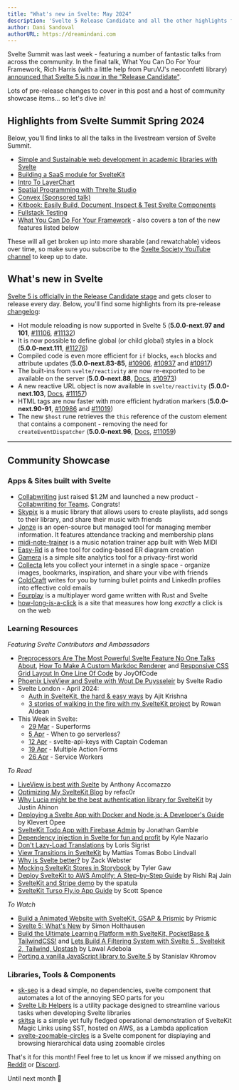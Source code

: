 ```yaml
---
title: "What's new in Svelte: May 2024"
description: 'Svelte 5 Release Candidate and all the other highlights from Svelte Summit Spring'
author: Dani Sandoval
authorURL: https://dreamindani.com
---
```


Svelte Summit was last week - featuring a number of fantastic talks from across the community. In the final talk, What You Can Do For Your Framework, Rich Harris (with a little help from PuruVJ's neoconfetti library) [announced that Svelte 5 is now in the "Release Candidate"](https://www.youtube.com/live/gkJ09joGBZ4?si=O5HR0PF-TDvNdVNf&t=8898).

Lots of pre-release changes to cover in this post and a host of community showcase items... so let's dive in!

## Highlights from Svelte Summit Spring 2024

Below, you'll find links to all the talks in the livestream version of Svelte Summit.

- [Simple and Sustainable web development in academic libraries with Svelte](https://www.youtube.com/live/gkJ09joGBZ4?si=ha0iruRIXv2Mql1w&t=894)
- [Building a SaaS module for SvelteKit](https://www.youtube.com/live/gkJ09joGBZ4?si=bqRe0Fbykm9sUqZS&t=1517)
- [Intro To LayerChart](https://www.youtube.com/live/gkJ09joGBZ4?si=o3rn0WqGBBQckF_2&t=2680)
- [Spatial Programming with Threlte Studio](https://www.youtube.com/live/gkJ09joGBZ4?si=dBL-EfWTLtu4fYSt&t=4026)
- [Convex (Sponsored talk)](https://www.youtube.com/live/gkJ09joGBZ4?si=5KKpLYXi0fLQqwZZ&t=4891)
- [Kitbook: Easily Build, Document, Inspect & Test Svelte Components](https://www.youtube.com/live/gkJ09joGBZ4?si=NMhjp5rBWgf3lV76&t=5903)
- [Fullstack Testing](https://www.youtube.com/live/gkJ09joGBZ4?si=8p5CRD9z-LADsMtO&t=6749)
- [What You Can Do For Your Framework](https://www.youtube.com/live/gkJ09joGBZ4?si=h4LKM12I_vJBBLZ-&t=8515) - also covers a ton of the new features listed below

These will all get broken up into more sharable (and rewatchable) videos over time, so make sure you subscribe to the [Svelte Society YouTube channel](https://www.youtube.com/@SvelteSociety/featured) to keep up to date.

## What's new in Svelte

[Svelte 5 is officially in the Release Candidate stage](https://svelte-5-preview.vercel.app/docs/introduction) and gets closer to release every day. Below, you'll find some highlights from its pre-release [changelog](https://github.com/sveltejs/svelte/blob/main/packages/svelte/CHANGELOG.md):

- Hot module reloading is now supported in Svelte 5 (**5.0.0-next.97 and 101**, [#11106](https://github.com/sveltejs/svelte/pull/11106), [#11132](https://github.com/sveltejs/svelte/pull/11132))
- It is now possible to define global (or child global) styles in a block (**5.0.0-next.111**, [#11276](https://github.com/sveltejs/svelte/pull/11276))
- Compiled code is even more efficient for `if` blocks, `each` blocks and attribute updates (**5.0.0-next.83-85**, [#10906](https://github.com/sveltejs/svelte/pull/10906), [#10937](https://github.com/sveltejs/svelte/pull/10937) and [#10917](https://github.com/sveltejs/svelte/pull/10917))
- The built-ins from `svelte/reactivity` are now re-exported to be available on the server (**5.0.0-next.88**, [Docs](https://svelte-5-preview.vercel.app/docs/imports#svelte-reactivity), [#10973](https://github.com/sveltejs/svelte/pull/10973))
- A new reactive URL object is now available in `svelte/reactivity` (**5.0.0-next.103**, [Docs](https://svelte-5-preview.vercel.app/docs/imports#svelte-reactivity), [#11157](https://github.com/sveltejs/svelte/pull/11157))
- HTML tags are now faster with more efficient hydration markers (**5.0.0-next.90-91**, [#10986](https://github.com/sveltejs/svelte/pull/10986) and [#11019](https://github.com/sveltejs/svelte/pull/11019))
- The new `$host` rune retrieves the `this` reference of the custom element that contains a component - removing the need for `createEventDispatcher` (**5.0.0-next.96**, [Docs](https://svelte-5-preview.vercel.app/docs/runes#host), [#11059](https://github.com/sveltejs/svelte/pull/11059))

---

## Community Showcase

### Apps & Sites built with Svelte

- [Collabwriting](https://www.reddit.com/r/sveltejs/comments/1c6zylc/weve_just_raised_12m_launched_new_product_2year/) just raised $1.2M and launched a new product - [Collabwriting for Teams](https://www.producthunt.com/posts/collabwriting-for-teams). Congrats!
- [Skypix](https://github.com/GhostWalker562/css475-music-library) is a music library that allows users to create playlists, add songs to their library, and share their music with friends
- [Jonze](https://github.com/Pelps12/jonze) is an open-source but managed tool for managing member information. It features attendance tracking and membership plans
- [midi-note-trainer](https://github.com/TeemuKoivisto/midi-note-trainer) is a music notation trainer app built with Web MIDI
- [Easy-Rd](https://easyrd.dev/) is a free tool for coding-based ER diagram creation
- [Gamera](https://gamera.app/) is a simple site analytics tool for a privacy-first world
- [Collecta](https://collecta.space/) lets you collect your internet in a single space - organize images, bookmarks, inspiration, and share your vibe with friends
- [ColdCraft](https://coldcraft.ai/) writes for you by turning bullet points and LinkedIn profiles into effective cold emails
- [Fourplay](https://github.com/kilroyjones/fourplay) is a multiplayer word game written with Rust and Svelte
- [how-long-is-a-click](https://www.how-long-is-a-click.com/) is a site that measures how long _exactly_ a click is on the web

### Learning Resources

_Featuring Svelte Contributors and Ambassadors_

- [Preprocessors Are The Most Powerful Svelte Feature No One Talks About](https://www.youtube.com/watch?v=FNIwqQx7mOo), [How To Make A Custom Markdoc Renderer](https://www.youtube.com/watch?v=mWt7jsgZIWw) and [Responsive CSS Grid Layout In One Line Of Code](https://www.youtube.com/watch?v=b9N1qLTVhvs) by JoyOfCode
- [Phoenix LiveView and Svelte with Wout De Puysseleir](https://www.svelteradio.com/episodes/phoenix-liveview-and-svelte-with-wout-de-puysseleir) by Svelte Radio
- Svelte London - April 2024:
  - [Auth in SvelteKit, the hard & easy ways](https://www.youtube.com/live/IJh7w6DtOIs?si=Y7f0U3y8FUGtdU_X&t=191) by Ajit Krishna
  - [3 stories of walking in the fire with my SvelteKit project](https://www.youtube.com/live/IJh7w6DtOIs?si=uOoqnEa1MWUZsHJp&t=1993) by Rowan Aldean
- This Week in Svelte:
  - [29 Mar](https://www.youtube.com/watch?v=OqwVuE2I5lM) - Superforms
  - [5 Apr](https://www.youtube.com/watch?v=MmiBRw8aoXI) - When to go serverless?
  - [12 Apr](https://www.youtube.com/watch?v=WQFjaM1-Hm0) - svelte-api-keys with Captain Codeman
  - [19 Apr](https://www.youtube.com/watch?v=r_snb9XDX6Q) - Multiple Action Forms
  - [26 Apr](https://www.youtube.com/watch?v=TbZpK-LtCME) - Service Workers

_To Read_

- [LiveView is best with Svelte](https://blog.sequin.io/liveview-is-best-with-svelte/) by Anthony Accomazzo
- [Optimizing My SvelteKit Blog](https://www.refact0r.dev/blog/optimizing-sveltekit) by refac0r
- [Why Lucia might be the best authentication library for SvelteKit](https://omrecipes.dev/blog/lucia-best-auth-library-sveltekit) by Justin Ahinon
- [Deploying a Svelte App with Docker and Node.js: A Developer's Guide](https://www.klevertopee.com/post?id=d85fccb0-ed24-4175-8165-b601e661a37d) by Klevert Opee
- [SvelteKit Todo App with Firebase Admin](https://code.build/p/sveltekit-todo-app-with-firebase-admin-tqdc5j) by Jonathan Gamble
- [Dependency injection in Svelte for fun and profit](https://kylenazario.com/blog/dependency-injection-in-svelte) by Kyle Nazario
- [Don't Lazy-Load Translations](https://inlang.com/g/mqlyfa7l/guide-lorissigrist-dontlazyload) by Loris Sigrist
- [View Transitions in SvelteKit](https://thnee.se/sveltekit-view-transitions) by Mattias Tomas Bobo Lindvall
- [Why is Svelte better?](https://www.zackwebster.com/blogs/why-is-svelte-better) by Zack Webster
- [Mocking SvelteKit Stores in Storybook](https://tylergaw.com/blog/mocking-sveltekit-stores-in-storybook/) by Tyler Gaw
- [Deploy SvelteKit to AWS Amplify: A Step-by-Step Guide](https://www.launchfa.st/blog/deploy-sveltekit-aws-amplify) by Rishi Raj Jain
- [SvelteKit and Stripe demo](https://www.thespatula.io/projects/sveltekit-stripe-demo/demo/) by the spatula
- [SvelteKit Turso Fly.io App Guide](https://scottspence.com/posts/sveltekit-turso-flyio-app-guide) by Scott Spence

_To Watch_

- [Build a Animated Website with SvelteKit, GSAP & Prismic](https://www.youtube.com/watch?v=v5Ncz5AcXjI) by Prismic
- [Svelte 5: What's New](https://www.youtube.com/watch?v=kvFqpaTP0a0) by Simon Holthausen
- [Build the Ultimate Learning Platform with SvelteKit, PocketBase & TailwindCSS!](https://www.youtube.com/watch?v=b2ftRSX1iZ0&t=47s) and [Lets Build A Filtering System with Svelte 5 , Sveltekit 2, Tailwind, Upstash](https://www.youtube.com/watch?v=5urk4ui_l5o) by Lawal Adebola
- [Porting a vanilla JavaScript library to Svelte 5](https://www.youtube.com/watch?v=apIJlWJ3HgQ) by Stanislav Khromov

### Libraries, Tools & Components

- [sk-seo](https://github.com/TheDahoom/Sveltekit-seo/) is a dead simple, no dependencies, svelte component that automates a lot of the annoying SEO parts for you
- [Svelte Lib Helpers](https://github.com/shinokada/svelte-lib-helpers) is a utility package designed to streamline various tasks when developing Svelte libraries
- [skitsa](https://github.com/michaelcuneo/sveltekit-sst-auth) is a simple yet fully fledged operational demonstration of SvelteKit Magic Links using SST, hosted on AWS, as a Lambda application
- [svelte-zoomable-circles](https://www.npmjs.com/package/svelte-zoomable-circles) is a Svelte component for displaying and browsing hierarchical data using zoomable circles

That's it for this month! Feel free to let us know if we missed anything on [Reddit](https://www.reddit.com/r/sveltejs/) or [Discord](https://discord.gg/svelte).

Until next month 👋
